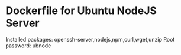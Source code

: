 Dockerfile for Ubuntu NodeJS Server
===================================

Installed packages: openssh-server,nodejs,npm,curl,wget,unzip
Root password: ubnode